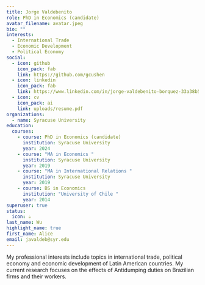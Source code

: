 ```yaml
---
title: Jorge Valdebenito
role: PhD in Economics (candidate)
avatar_filename: avatar.jpeg
bio: ""
interests:
  - International Trade
  - Economic Development
  - Political Economy
social:
  - icon: github
    icon_pack: fab
    link: https://github.com/gcushen
  - icon: linkedin
    icon_pack: fab
    link: https://www.linkedin.com/in/jorge-valdebenito-borquez-33a38b5a/
  - icon: cv
    icon_pack: ai
    link: uploads/resume.pdf
organizations:
  - name: Syracuse University
education:
  courses:
    - course: PhD in Economics (candidate)
      institution: Syracuse University
      year: 2024
    - course: "MA in Economics "
      institution: Syracuse University
      year: 2019
    - course: "MA in International Relations "
      institution: Syracuse University
      year: 2019
    - course: BS in Economics
      institution: "University of Chile "
      year: 2014
superuser: true
status:
  icon: ☕️
last_name: Wu
highlight_name: true
first_name: Alice
email: javaldeb@syr.edu
---
```

<!--StartFragment-->

My professional interests include topics in international trade, political economy and economic development of Latin American countries. My current research focuses on the effects of Antidumping duties on Brazilian firms and their workers. 

<!--EndFragment-->